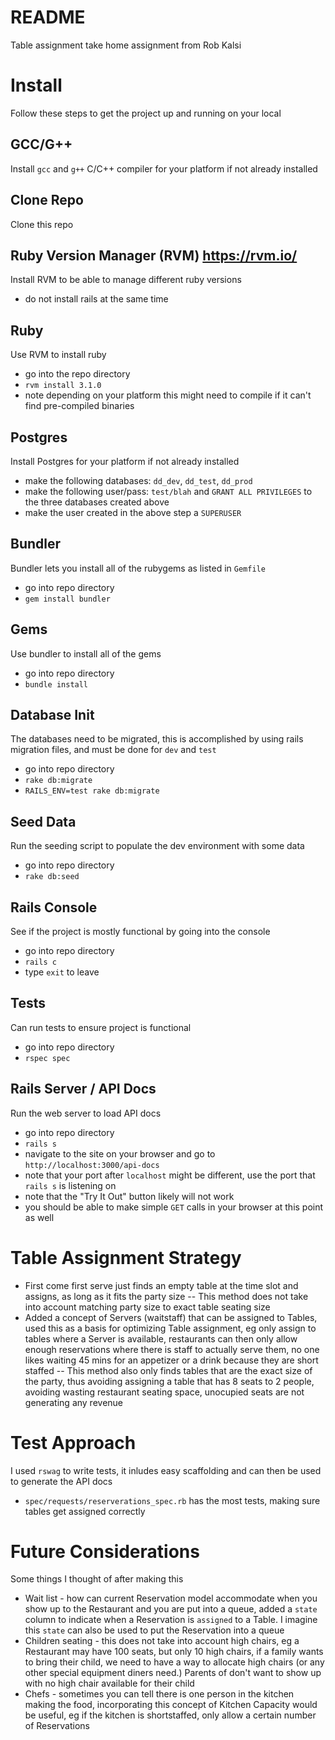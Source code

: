 # README
Table assignment take home assignment from Rob Kalsi

# Install
Follow these steps to get the project up and running on your local

## GCC/G++
Install `gcc` and `g++` C/C++ compiler for your platform if not already installed

## Clone Repo
Clone this repo

## Ruby Version Manager (RVM) https://rvm.io/
Install RVM to be able to manage different ruby versions
- do not install rails at the same time

## Ruby
Use RVM to install ruby
- go into the repo directory
- `rvm install 3.1.0`
- note depending on your platform this might need to compile if it can't find pre-compiled binaries

## Postgres
Install Postgres for your platform if not already installed
- make the following databases: `dd_dev`, `dd_test`, `dd_prod`
- make the following user/pass: `test/blah` and `GRANT ALL PRIVILEGES` to the three databases created above
- make the user created in the above step a `SUPERUSER`

## Bundler
Bundler lets you install all of the rubygems as listed in `Gemfile`
- go into repo directory
- `gem install bundler`

## Gems
Use bundler to install all of the gems
- go into repo directory
- `bundle install`

## Database Init
The databases need to be migrated, this is accomplished by using rails migration files, and must be done for `dev` and `test`
- go into repo directory
- `rake db:migrate`
- `RAILS_ENV=test rake db:migrate`

## Seed Data
Run the seeding script to populate the dev environment with some data
- go into repo directory
- `rake db:seed`

## Rails Console
See if the project is mostly functional by going into the console
- go into repo directory
- `rails c`
- type `exit` to leave

## Tests
Can run tests to ensure project is functional
- go into repo directory
- `rspec spec`

## Rails Server / API Docs
Run the web server to load API docs
- go into repo directory
- `rails s`
- navigate to the site on your browser and go to `http://localhost:3000/api-docs`
- note that your port after `localhost` might be different, use the port that `rails s` is listening on
- note that the "Try It Out" button likely will not work
- you should be able to make simple `GET` calls in your browser at this point as well

# Table Assignment Strategy
- First come first serve just finds an empty table at the time slot and assigns, as long as it fits the party size
-- This method does not take into account matching party size to exact table seating size
- Added a concept of Servers (waitstaff) that can be assigned to Tables, used this as a basis for optimizing Table assignment, eg only assign to tables where a Server is available, restaurants can then only allow enough reservations where there is staff to actually serve them, no one likes waiting 45 mins for an appetizer or a drink because they are short staffed
-- This method also only finds tables that are the exact size of the party, thus avoiding assigning a table that has 8 seats to 2 people, avoiding wasting restaurant seating space, unocupied seats are not generating any revenue

# Test Approach
I used `rswag` to write tests, it inludes easy scaffolding and can then be used to generate the API docs
- `spec/requests/reserverations_spec.rb` has the most tests, making sure tables get assigned correctly

# Future Considerations
Some things I thought of after making this
- Wait list - how can current Reservation model accommodate when you show up to the Restaurant and you are put into a queue, added a `state` column to indicate when a Reservation is `assigned` to a Table.  I imagine this `state` can also be used to put the Reservation into a queue
- Children seating - this does not take into account high chairs, eg a Restaurant may have 100 seats, but only 10 high chairs, if a family wants to bring their child, we need to have a way to allocate high chairs (or any other special equipment diners need.)  Parents of don't want to show up with no high chair available for their child
- Chefs - sometimes you can tell there is one person in the kitchen making the food, incorporating this concept of Kitchen Capacity would be useful, eg if the kitchen is shortstaffed, only allow a certain number of Reservations


